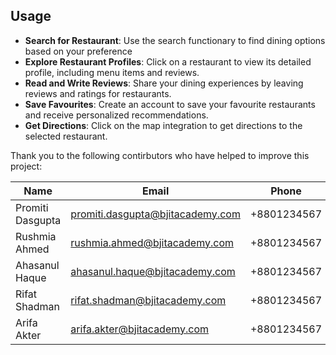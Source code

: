 ## Usage

- **Search for Restaurant**: Use the search functionary to find dining options based on your preference
- **Explore Restaurant Profiles**: Click on a restaurant to view its detailed profile,
including menu items and reviews.
- **Read and Write Reviews**: Share your dining experiences by leaving reviews
and ratings for restaurants.
- **Save Favourites**: Create an account to save your favourite restaurants and
receive personalized recommendations.
- **Get Directions**: Click on the map integration to get directions to the selected
restaurant.

Thank you to the following contirbutors who have helped to improve this project:

| Name | Email | Phone |
| ------ | ------ | ------ |
| Promiti Dasgupta | promiti.dasgupta@bjitacademy.com | +8801234567 |
| Rushmia Ahmed | rushmia.ahmed@bjitacademy.com| +8801234567 |
| Ahasanul Haque |ahasanul.haque@bjitacademy.com| +8801234567 |
| Rifat Shadman | rifat.shadman@bjitacademy.com | +8801234567 |
| Arifa Akter | arifa.akter@bjitacademy.com | +8801234567 |